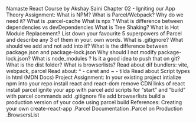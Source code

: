 Namaste React Course by Akshay Saini
Chapter 02 - Igniting our App
Theory Assignment:
What is NPM?
What is Parcel/Webpack? Why do we need it?
What is .parcel-cache
What is npx ?
What is difference between dependencies vs devDependencies
What is Tree Shaking?
What is Hot Module Replacement?
List down your favourite 5 superpowers of Parcel and describe any 3 of them in your. own words.
What is .gitignore? What should we add and not add into it?
What is the difference between package.json and package-lock.json
Why should I not modify package-lock.json?
What is node_modules ? Is it a good idea to push that on git?
What is the dist folder?
What is browserlists?
Read about dif bundlers: vite, webpack, parcel
Read about: ^ - caret and ~ - tilda
Read about Script types in html (MDN Docs)
Project Assignment:
In your existing project
intialize npm into your repo
install react and react-dom
remove CDN links of react
install parcel
ignite your app with parcel
add scripts for “start” and “build” with parcel commands
add .gitignore file
add browserlists
build a production version of your code using parcel build
References:
Creating your own create-react-app
.Parcel Documentation
.Parcel on Production
.BrowsersList